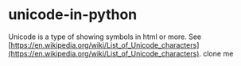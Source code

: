 # __unicode__-in-python
Unicode is a type of showing symbols in html or more. See [https://en.wikipedia.org/wiki/List_of_Unicode_characters](https://en.wikipedia.org/wiki/List_of_Unicode_characters).
clone me
